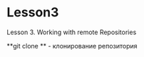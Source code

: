 # Lesson3
 Lesson 3. Working with remote Repositories

**git clone ** - клонирование репозитория







